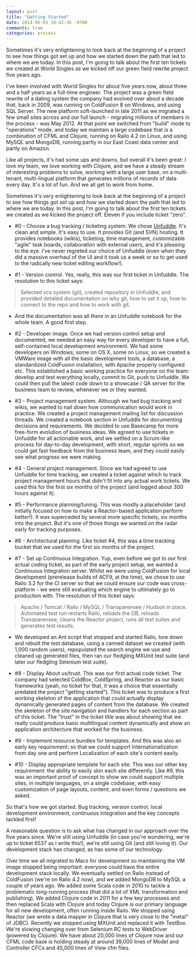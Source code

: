 ```yaml
---
layout: post
title: "Getting Started"
date: 2014-06-03 18:42:36 -0700
comments: true
categories: process
---
```

Sometimes it's very enlightening to look back at the beginning of a project to see how things got set up and how we started down the path that led to where we are today. In this post, I'm going to talk about the first ten tickets we created at World Singles as we kicked off our green field rewrite project five years ago.<!-- more -->

I've been involved with World Singles for about five years now, about three and a half years as a full-time engineer. The project was a green field rewrite of a dating system the company had evolved over about a decade that, back in 2009, was running on ColdFusion 8 on Windows, and using SQL Server. The new platform soft-launched in late 2011 as we migrated a few small sites across and our full launch - migrating millions of members in the process - was May 2012. At that point we switched from "build" mode to "operations" mode, and today we maintain a large codebase that is a combination of CFML and Clojure, running on Railo 4.2 on Linux, and using MySQL and MongoDB, running partly in our East Coast data center and partly on Amazon.

Like all projects, it's had some ups and downs, but overall it's been great: I love my team, we love working with Clojure, and we have a steady stream of interesting problems to solve, working with a large user base, on a multi-tenant, multi-lingual platform that generates millions of records of data every day. It's a lot of fun. And we all get to work from home.

Sometimes it's very enlightening to look back at the beginning of a project to see how things got set up and how we started down the path that led to where we are today. In this post, I'm going to talk about the first ten tickets we created as we kicked the project off. Eleven if you include ticket "zero".

* \#0 - Choose a bug tracking / ticketing system. We chose [Unfuddle](https://unfuddle.com/). It's clean and simple. It's easy to use. It provides Git (and SVN) hosting. It provides notebooks (wikis), ticketing, time management, customizable "agile" task boards, collaboration with external users, and it's pleasing to the eye. I've never regreted our choice of Unfuddle (even when they did a massive overhaul of the UI and it took us a week or so to get used to the radically new ticket editing workflow!).

* \#1 - Version control. Yes, really, this was our first ticket in Unfuddle. The resolution to this ticket says:
> Selected vcs system (git), created repository in Unfuddle, and provided detailed documentation on why git, how to set it up, how to connect to the repo and how to work with git.
* And the documentation was all there in an Unfuddle notebook for the whole team. A good first step.

* \#2 - Developer image. Once we had version control setup and documented, we needed an easy way for every developer to have a full, self-contained local development environment. We had some developers on Windows, some on OS X, some on Linux, so we created a VMWare image with all the basic development tools, a database, a standardized ColdFusion installation, with Apache properly configured etc. This established a basic working practice for everyone on the team: develop and test everything locally, commit to Git, push to Unfuddle. We could then pull the latest code down to a showcase / QA server for the business team to review, whenever we or they wanted.

* \#3 - Project management system. Although we had bug tracking and wikis, we wanted to nail down how communication would work in practice. We created a project management mailing list for discussion threads. We created a notebook section in Unfuddle for documenting decisions and requirements. We decided to use Basecamp for more free-form evolution of business ideas. We agreed to use tickets in Unfuddle for all actionable work, and we settled on a Scrum-like process for day-to-day development, with short, regular sprints so we could get fast feedback from the business team, and they could easily see what progress we were making.

* \#4 - General project management. Since we had agreed to use Unfuddle for time tracking, we created a ticket against which to track project management hours that didn't fit into any actual work tickets. We used this for the first six months of the project (and logged about 300 hours against it).

* \#5 - Performance planning/tuning. This was mostly a placeholder (and initially focused on how to make a Reactor-based application perform better!). It was superceded by several more specific tickets, six months into the project. But it's one of those things we wanted on the radar early for tracking purposes.

* \#6 - Architectural planning. Like ticket #4, this was a time tracking bucket that we used for the first six months of the project.

* \#7 - Set up Continuous Integration. Yup, even before we got to our first actual coding ticket, as part of the early project setup, we wanted a Continuous Integration server. Whilst we were using ColdFusion for local development (prerelease builds of ACF9, at the time), we chose to use Railo 3.2 for the CI server so that we could ensure our code was cross-platform - we were still evaluating which engine to ultimately go to production with. The resolution of this ticket says:
> Apache / Tomcat / Railo / MySQL / Transparensee / Hudson in place. Automated test run restarts Railo, reloads the DB, reloads Transparensee, cleans the Reactor project, runs all test suites and generates test results.
* We developed an Ant script that stopped and started Railo, tore down and rebuilt the test database, using a canned dataset we created (with 1,000 random users), repopulated the search engine we use and cleaned up generated files, then ran our fledgling MXUnit test suite (and later our fledgling Selenium test suite).

* \#8 - Display About us/trust. This was our first actual code ticket. The company had selected ColdBox, ColdSpring, and Reactor as our basic frameworks (yeah, no ticket for that, it was a choice that essentially predated the project "getting started"). This ticket was to produce a first working skeleton of the application that could actually display dynamically generated pages of content from the database. We created the skeleton of the site navigation and handlers for each section as part of this ticket. The "trust" in the ticket title was about showing that we really could produce basic multilingual content dynamically and show an application architecture that worked for the business.

* \#9 - Implement resource bundles for templates. And this was also an early key requirement: so that we could support Internationalization from day one and perform Localization of each site's content easily.

* \#10 - Display appropriate template for each site. This was our other key requirement: the ability to easily skin each site differently. Like #9, this was an important proof of concept to show we could support multiple sites, in multiple languages, on a single codebase, with easy customization of page layouts, content, and even forms / questions we asked.

So that's how we got started. Bug tracking, version control, local development environment, continuous integration and the key concepts tackled first!

A reasonable question is to ask what has changed in our approach over the five years since. We're still using Unfuddle (in case you're wondering, we're up to ticket 6537 as I write this!), we're still using Git (and still loving it). Our development stack has changed, as has some of our technology.

Over time we all migrated to Macs for development so maintaining the VM image stopped being important: everyone could have the entire development stack locally. We eventually settled on Railo instead of ColdFusion (we're on Railo 4.2 now), and we added MongoDB to MySQL a couple of years ago. We added some Scala code in 2010 to tackle a problematic long-running process (that did a lot of XML transformation and publishing). We added Clojure code in 2011 for a few key processes and then replaced Scala with Clojure and today Clojure is our primary language for all new development, often running inside Railo. We stopped using Reactor (we wrote a data mapper in Clojure that is very close to the "metal" of JDBC). Recently we stopped using MXUnit and replaced it with TestBox. We're slowing changing over from Selenium RC tests to WebDriver (powered by Clojure). We have about 20,000 lines of Clojure now and our CFML code base is holding steady at around 39,000 lines of Model and Controller CFCs and 45,000 lines of View cfm files.
